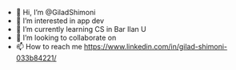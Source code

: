 - 👋 Hi, I’m @GiladShimoni
- 👀 I’m interested in app dev
- 🌱 I’m currently learning CS in Bar Ilan U
- 💞️ I’m looking to collaborate on 
- 📫 How to reach me https://www.linkedin.com/in/gilad-shimoni-033b84221/

<!---
GiladShimoni/GiladShimoni is a ✨ special ✨ repository because its `README.md` (this file) appears on your GitHub profile.
You can click the Preview link to take a look at your changes.
--->
